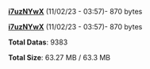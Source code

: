 [**i7uzNYwX**](/data/i7uzNYwX.txt) (11/02/23 - 03:57)- 870 bytes

[**i7uzNYwX**](/data/i7uzNYwX.txt) (11/02/23 - 03:57)- 870 bytes

**Total Datas**: 9383

**Total Size**: 63.27 MB / 63.3 MB